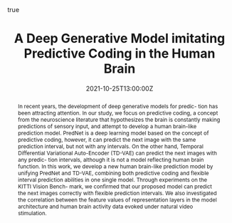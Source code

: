 ---
abstract: In recent years, the development of deep generative models for predic- tion has been attracting attention. In our study, we focus on predictive coding, a concept from the neuroscience literature that hypothesizes the brain is constantly making predictions of sensory input, and attempt to develop a human brain-like prediction model. PredNet is a deep learning model based on the concept of predictive coding, however, it can predict the next image with the same prediction interval, but not with any intervals. On the other hand, Temporal Differential Variational Auto-Encoder (TD-VAE) can predict the next images with any predic- tion intervals, although it is not a model reflecting human brain function. In this work, we develop a new human brain-like prediction model by unifying PredNet and TD-VAE, combining both predictive coding and flexible interval prediction abilities in one single model. Through experiments on the KITTI Vision Bench- mark, we confirmed that our proposed model can predict the next images correctly with flexible prediction intervals. We also investigated the correlation between the feature values of representation layers in the model architecture and human brain activity data evoked under natural video stimulation.
doi: ""
address:
all_day: true
authors: [Eri Kuroda, Shinji Nishimoto, Satoshi Nishida, Ichiro Kobayashi]
date: "2021-10-25T13:00:00Z"
date_end: "2021-10-26T15:00:00Z"
event: The 22nd International Symposium on Advanced Intelligent Systems (ISIS2021)
event_url: http://isis2021.org
featured: false
image:
  caption: ''
  focal_point: Right
links:
location: Cheongju, Korea
math: true
projects:
- internal-project
publishDate: "2021-10-27T00:00:00Z"
slides: 
summary: The 22nd International Symposium on Advanced Intelligent Systems (ISIS2021)
tags: []
title: A Deep Generative Model imitating Predictive Coding in the Human Brain
url_code: ""
url_pdf: ""
url_slides: ""
url_video: ""
---